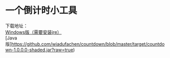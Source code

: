 一个倒计时小工具
===================================
下载地址：</br>
[Windows版（需要安装jre）](https://github.com/wiadufachen/countdown/blob/master/target/countdown-1.0.0.0-launch4j.exe?raw=true)<br />
[Java版]https://github.com/wiadufachen/countdown/blob/master/target/countdown-1.0.0.0-shaded.jar?raw=true)<br />